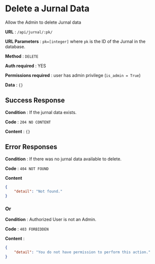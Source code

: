 # Delete a Jurnal Data

Allow the Admin to delete Jurnal data

**URL** : `/api/jurnal/:pk/`

**URL Parameters** : `pk=[integer]` where `pk` is the ID of the Jurnal in the
database.

**Method** : `DELETE`

**Auth required** : YES

**Permissions required** : user has admin privilege (`is_admin = True`)

**Data** : `{}`

## Success Response

**Condition** : If the jurnal data exists.

**Code** : `204 NO CONTENT`

**Content** : `{}`

## Error Responses

**Condition** : If there was no jurnal data available to delete.

**Code** : `404 NOT FOUND`

**Content**
```json
{
    "detail": "Not found."
}
```

### Or

**Condition** : Authorized User is not an Admin.

**Code** : `403 FORBIDDEN`

**Content** : 
```json
{
    "detail": "You do not have permission to perform this action."
}
```
